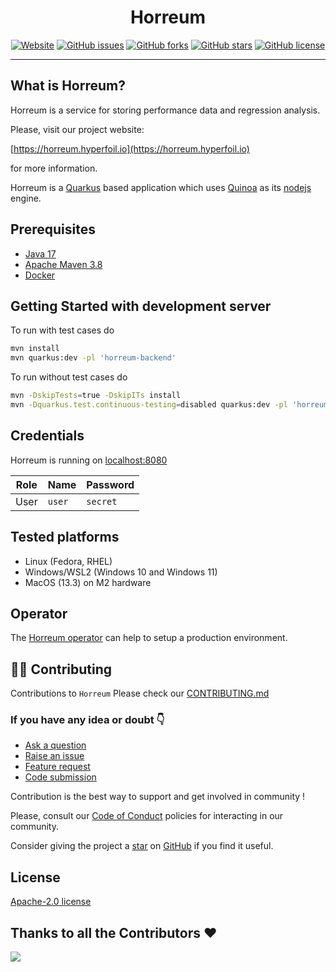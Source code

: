<div align="center">

# Horreum

 <a href="https://horreum.hyperfoil.io/"><img alt="Website" src="https://img.shields.io/website?up_message=live&url=https%3A%2F%2Fhorreum.hyperfoil.io/"></a>
<a href="https://github.com/Hyperfoil/Horreum/issues"><img alt="GitHub issues" src="https://img.shields.io/github/issues/Hyperfoil/Horreum"></a>
<a href="https://github.com/Hyperfoil/Horreum/fork"><img alt="GitHub forks" src="https://img.shields.io/github/forks/Hyperfoil/Horreum"></a>
<a href="https://github.com/Hyperfoil/Horreum/stargazers"><img alt="GitHub stars" src="https://img.shields.io/github/stars/Hyperfoil/Horreum"></a>
<a href="https://github.com/Hyperfoil/Horreum//blob/main/LICENSE"><img alt="GitHub license" src="https://img.shields.io/github/license/Hyperfoil/Horreum"></a> 
</div>

---
## What is Horreum?

Horreum is a service for storing performance data and regression analysis.

Please, visit our project website: 

[https://horreum.hyperfoil.io](https://horreum.hyperfoil.io)

for more information.

Horreum is a [Quarkus](https://quarkus.io/) based application which uses
[Quinoa](https://quarkiverse.github.io/quarkiverse-docs/quarkus-quinoa/dev/) as its [nodejs](https://nodejs.org/en) engine.

## Prerequisites

* [Java 17](https://adoptium.net/temurin/releases/?version=17)
* [Apache Maven 3.8](https://maven.apache.org/)
* [Docker](https://www.docker.com/)

## Getting Started with development server

To run with test cases do

```bash
mvn install
mvn quarkus:dev -pl 'horreum-backend'
```

To run without test cases do

```bash
mvn -DskipTests=true -DskipITs install
mvn -Dquarkus.test.continuous-testing=disabled quarkus:dev -pl 'horreum-backend'
```

## Credentials

Horreum is running on [localhost:8080](http://localhost:8080)

| Role | Name | Password |
| ---- | ---- | -------- |
| User | `user` | `secret` |


## Tested platforms

* Linux (Fedora, RHEL)
* Windows/WSL2 (Windows 10 and Windows 11)
* MacOS (13.3) on M2 hardware 

## Operator

The [Horreum operator](https://github.com/Hyperfoil/horreum-operator) can help to setup a production environment.

## 🧑‍💻 Contributing

Contributions to `Horreum` Please check our [CONTRIBUTING.md](./CONTRIBUTING.md)

### If you have any idea or doubt 👇

* [Ask a question](https://github.com/Hyperfoil/Horreum/discussions)
* [Raise an issue](https://github.com/Hyperfoil/Horreum/issues)
* [Feature request](https://github.com/Hyperfoil/Horreum/issues)
* [Code submission](https://github.com/Hyperfoil/Horreum/pulls)

Contribution is the best way to support and get involved in community !

Please, consult our [Code of Conduct](./CODE_OF_CONDUCT.md) policies for interacting in our
community.

Consider giving the project a [star](https://github.com/Hyperfoil/Horreum/stargazers) on
[GitHub](https://github.com/Hyperfoil/Horreum/) if you find it useful.

## License

[Apache-2.0 license](https://opensource.org/licenses/Apache-2.0)

## Thanks to all the Contributors ❤️

<img src="https://contrib.rocks/image?repo=Hyperfoil/Horreum" />
